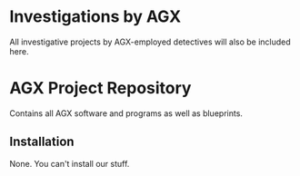 # Investigations by AGX
All investigative projects by AGX-employed detectives will also be included here.

# AGX Project Repository
Contains all AGX software and programs as well as blueprints. 

## Installation
None. You can't install our stuff.


